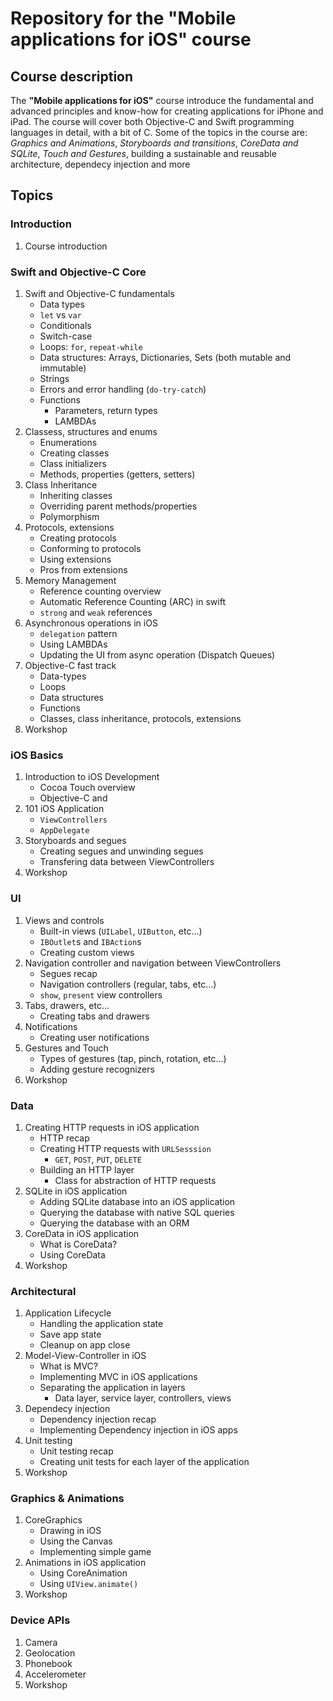 # Repository for the "Mobile applications for iOS" course

##  Course description

The **"Mobile applications for iOS"** course introduce the fundamental and advanced principles and know-how for creating applications for iPhone and iPad. The course will cover both Objective-C and Swift programming languages in detail, with a bit of C. Some of the topics in the course are: *Graphics and Animations*, *Storyboards and transitions*, *CoreData and SQLite*, *Touch and Gestures*, building a sustainable and reusable architecture, dependecy injection and more

##   Topics

### Introduction

1.  Course introduction

### Swift and Objective-C Core

1.  Swift and Objective-C fundamentals
    -   Data types
    -   `let` vs `var`
    -   Conditionals
    -   Switch-case
    -   Loops: `for`, `repeat-while`
    -   Data structures: Arrays, Dictionaries, Sets (both mutable and immutable)
    -   Strings
    -   Errors and error handling (`do-try-catch`)
    -   Functions
        -   Parameters, return types
        -   LAMBDAs 
1.  Classess, structures and enums
    -   Enumerations
    -   Creating classes
    -   Class initializers
    -   Methods, properties (getters, setters)
1.  Class Inheritance
    -   Inheriting classes
    -   Overriding parent methods/properties
    -   Polymorphism
1.  Protocols, extensions
    -   Creating protocols
    -   Conforming to protocols
    -   Using extensions
    -   Pros from extensions
1.  Memory Management
    -   Reference counting overview
    -   Automatic Reference Counting (ARC) in swift
    -   `strong` and `weak` references
1.  Asynchronous operations in iOS
    -   `delegation` pattern
    -   Using LAMBDAs
    -   Updating the UI from async operation (Dispatch Queues) 
1.  Objective-C fast track
    -   Data-types
    -   Loops
    -   Data structures
    -   Functions
    -   Classes, class inheritance, protocols, extensions
1.  Workshop

### iOS Basics

1.  Introduction to iOS Development
    -   Cocoa Touch overview
    -   Objective-C and 
1.  101 iOS Application
    -   `ViewControllers`
    -   `AppDelegate`
1.  Storyboards and segues
    -   Creating segues and unwinding segues
    -   Transfering data between ViewControllers
1.  Workshop

### UI

1.  Views and controls
    -   Built-in views (`UILabel`, `UIButton`, etc...)
    -   `IBOutlet`s and `IBAction`s
    -   Creating custom views
1.  Navigation controller and navigation between ViewControllers
    -   Segues recap
    -   Navigation controllers (regular, tabs, etc...)
    -   `show`, `present` view controllers
1.  Tabs, drawers, etc...
    -   Creating tabs and drawers
1.  Notifications
    -   Creating user notifications
1.  Gestures and Touch
    -   Types of gestures (tap, pinch, rotation, etc...)
    -   Adding gesture recognizers
1.  Workshop

### Data

1.  Creating HTTP requests in iOS application
    -   HTTP recap
    -   Creating HTTP requests with `URLSesssion`
        -   `GET`, `POST`, `PUT`, `DELETE`
    -   Building an HTTP layer
        -   Class for abstraction of HTTP requests
1.  SQLite in iOS application
    -   Adding SQLite database into an iOS application
    -   Querying the database with native SQL queries
    -   Querying the database with an ORM
1.  CoreData in iOS application
    -   What is CoreData?
    -   Using CoreData
1.  Workshop

### Architectural

1.  Application Lifecycle
    -   Handling the application state
    -   Save app state
    -   Cleanup on app close
1.  Model-View-Controller in iOS
    -   What is MVC?
    -   Implementing MVC in iOS applications
    -   Separating the application in layers
        -   Data layer, service layer, controllers, views
1.  Dependecy injection
    -   Dependency injection recap
    -   Implementing Dependency injection in iOS apps
1.  Unit testing
    -   Unit testing recap
    -   Creating unit tests for each layer of the application
1.  Workshop

### Graphics & Animations

1.  CoreGraphics
    -   Drawing in iOS
    -   Using the Canvas
    -   Implementing simple game
1.  Animations in iOS application
    -   Using CoreAnimation
    -   Using `UIView.animate()`
1.  Workshop

### Device APIs

1.  Camera
1.  Geolocation
1.  Phonebook
1.  Accelerometer
1.  Workshop
